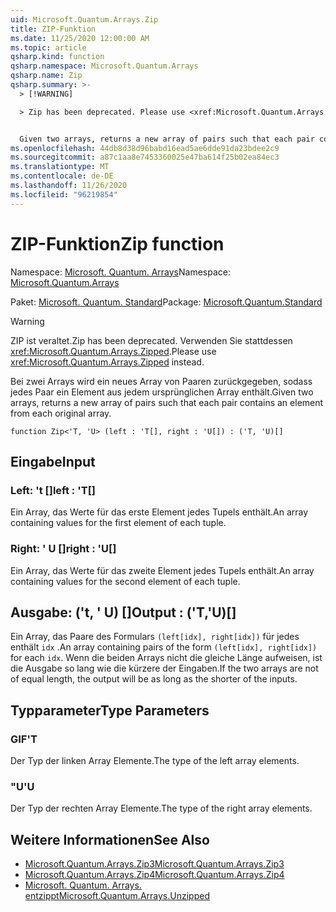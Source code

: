 ```yaml
---
uid: Microsoft.Quantum.Arrays.Zip
title: ZIP-Funktion
ms.date: 11/25/2020 12:00:00 AM
ms.topic: article
qsharp.kind: function
qsharp.namespace: Microsoft.Quantum.Arrays
qsharp.name: Zip
qsharp.summary: >-
  > [!WARNING]

  > Zip has been deprecated. Please use <xref:Microsoft.Quantum.Arrays.Zipped> instead.


  Given two arrays, returns a new array of pairs such that each pair contains an element from each original array.
ms.openlocfilehash: 44db8d38d96babd16ead5ae6dde91da23bdee2c9
ms.sourcegitcommit: a87c1aa8e7453360025e47ba614f25b02ea84ec3
ms.translationtype: MT
ms.contentlocale: de-DE
ms.lasthandoff: 11/26/2020
ms.locfileid: "96219854"
---
```

# <a name="zip-function"></a><span data-ttu-id="dae4b-102">ZIP-Funktion</span><span class="sxs-lookup"><span data-stu-id="dae4b-102">Zip function</span></span>

<span data-ttu-id="dae4b-103">Namespace: [Microsoft. Quantum. Arrays](xref:Microsoft.Quantum.Arrays)</span><span class="sxs-lookup"><span data-stu-id="dae4b-103">Namespace: [Microsoft.Quantum.Arrays](xref:Microsoft.Quantum.Arrays)</span></span>

<span data-ttu-id="dae4b-104">Paket: [Microsoft. Quantum. Standard](https://nuget.org/packages/Microsoft.Quantum.Standard)</span><span class="sxs-lookup"><span data-stu-id="dae4b-104">Package: [Microsoft.Quantum.Standard](https://nuget.org/packages/Microsoft.Quantum.Standard)</span></span>


> [!WARNING]
> <span data-ttu-id="dae4b-105">ZIP ist veraltet.</span><span class="sxs-lookup"><span data-stu-id="dae4b-105">Zip has been deprecated.</span></span> <span data-ttu-id="dae4b-106">Verwenden Sie stattdessen <xref:Microsoft.Quantum.Arrays.Zipped>.</span><span class="sxs-lookup"><span data-stu-id="dae4b-106">Please use <xref:Microsoft.Quantum.Arrays.Zipped> instead.</span></span>

<span data-ttu-id="dae4b-107">Bei zwei Arrays wird ein neues Array von Paaren zurückgegeben, sodass jedes Paar ein Element aus jedem ursprünglichen Array enthält.</span><span class="sxs-lookup"><span data-stu-id="dae4b-107">Given two arrays, returns a new array of pairs such that each pair contains an element from each original array.</span></span>

```qsharp
function Zip<'T, 'U> (left : 'T[], right : 'U[]) : ('T, 'U)[]
```


## <a name="input"></a><span data-ttu-id="dae4b-108">Eingabe</span><span class="sxs-lookup"><span data-stu-id="dae4b-108">Input</span></span>

### <a name="left--t"></a><span data-ttu-id="dae4b-109">Left: 't []</span><span class="sxs-lookup"><span data-stu-id="dae4b-109">left : 'T[]</span></span>

<span data-ttu-id="dae4b-110">Ein Array, das Werte für das erste Element jedes Tupels enthält.</span><span class="sxs-lookup"><span data-stu-id="dae4b-110">An array containing values for the first element of each tuple.</span></span>


### <a name="right--u"></a><span data-ttu-id="dae4b-111">Right: ' U []</span><span class="sxs-lookup"><span data-stu-id="dae4b-111">right : 'U[]</span></span>

<span data-ttu-id="dae4b-112">Ein Array, das Werte für das zweite Element jedes Tupels enthält.</span><span class="sxs-lookup"><span data-stu-id="dae4b-112">An array containing values for the second element of each tuple.</span></span>



## <a name="output--tu"></a><span data-ttu-id="dae4b-113">Ausgabe: ('t, ' U) []</span><span class="sxs-lookup"><span data-stu-id="dae4b-113">Output : ('T,'U)[]</span></span>

<span data-ttu-id="dae4b-114">Ein Array, das Paare des Formulars `(left[idx], right[idx])` für jedes enthält `idx` .</span><span class="sxs-lookup"><span data-stu-id="dae4b-114">An array containing pairs of the form `(left[idx], right[idx])` for each `idx`.</span></span> <span data-ttu-id="dae4b-115">Wenn die beiden Arrays nicht die gleiche Länge aufweisen, ist die Ausgabe so lang wie die kürzere der Eingaben.</span><span class="sxs-lookup"><span data-stu-id="dae4b-115">If the two arrays are not of equal length, the output will be as long as the shorter of the inputs.</span></span>

## <a name="type-parameters"></a><span data-ttu-id="dae4b-116">Typparameter</span><span class="sxs-lookup"><span data-stu-id="dae4b-116">Type Parameters</span></span>

### <a name="t"></a><span data-ttu-id="dae4b-117">GIF</span><span class="sxs-lookup"><span data-stu-id="dae4b-117">'T</span></span>

<span data-ttu-id="dae4b-118">Der Typ der linken Array Elemente.</span><span class="sxs-lookup"><span data-stu-id="dae4b-118">The type of the left array elements.</span></span>
### <a name="u"></a><span data-ttu-id="dae4b-119">"U</span><span class="sxs-lookup"><span data-stu-id="dae4b-119">'U</span></span>

<span data-ttu-id="dae4b-120">Der Typ der rechten Array Elemente.</span><span class="sxs-lookup"><span data-stu-id="dae4b-120">The type of the right array elements.</span></span>

## <a name="see-also"></a><span data-ttu-id="dae4b-121">Weitere Informationen</span><span class="sxs-lookup"><span data-stu-id="dae4b-121">See Also</span></span>

- [<span data-ttu-id="dae4b-122">Microsoft.Quantum.Arrays.Zip3</span><span class="sxs-lookup"><span data-stu-id="dae4b-122">Microsoft.Quantum.Arrays.Zip3</span></span>](xref:Microsoft.Quantum.Arrays.Zip3)
- [<span data-ttu-id="dae4b-123">Microsoft.Quantum.Arrays.Zip4</span><span class="sxs-lookup"><span data-stu-id="dae4b-123">Microsoft.Quantum.Arrays.Zip4</span></span>](xref:Microsoft.Quantum.Arrays.Zip4)
- [<span data-ttu-id="dae4b-124">Microsoft. Quantum. Arrays. entzippt</span><span class="sxs-lookup"><span data-stu-id="dae4b-124">Microsoft.Quantum.Arrays.Unzipped</span></span>](xref:Microsoft.Quantum.Arrays.Unzipped)
